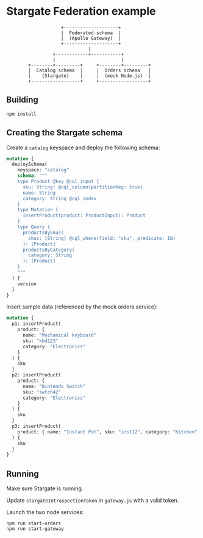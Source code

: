 # Stargate Federation example

```
                    +--------------------+
                    |  Federated schema  |
                    |  (Apollo Gateway)  |
                    +--------------------+
                              |
                 +------------+-----------+
                 |                        |
        +--------+---------+     +--------+---------+
        |  Catalog schema  |     |  Orders schema   |
        |    (Stargate)    |     |  (mock Node.js)  |
        +------------------+     +------------------+
```

## Building
```
npm install
```

## Creating the Stargate schema
Create a `catalog` keyspace and deploy the following schema:
```graphql
mutation {
  deploySchema(
    keyspace: "catalog"
    schema: """
    type Product @key @cql_input {
      sku: String! @cql_column(partitionKey: true)
      name: String
      category: String @cql_index
    }
    type Mutation {
      insertProduct(product: ProductInput): Product
    }
    type Query {
      productsBySkus(
        skus: [String] @cql_where(field: "sku", predicate: IN)
      ): [Product]
      productsByCategory(
        category: String
      ): [Product]
    }
    """
  ) {
    version
  }
}
```

Insert sample data (referenced by the mock orders service):
```graphql
mutation {
  p1: insertProduct(
    product: {
      name: "Mechanical keyboard"
      sku: "kbd123"
      category: "Electronics"
    }
  ) {
    sku
  }
  p2: insertProduct(
    product: {
      name: "Nintendo Switch"
      sku: "swtch42"
      category: "Electronics"
    }
  ) {
    sku
  }
  p3: insertProduct(
    product: { name: "Instant Pot", sku: "inst12", category: "Kitchen" }
  ) {
    sku
  }
}
```
## Running
Make sure Stargate is running.

Update `stargateIntrospectionToken` in `gateway.js` with a valid token.

Launch the two node services:
```
npm run start-orders
npm run start-gateway
```

